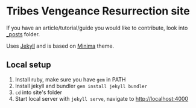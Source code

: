 Tribes Vengeance Resurrection site
==================================

If you have an article/tutorial/guide you would like to contribute, look into [_posts](_posts) folder.

Uses [Jekyll](https://jekyllrb.com/) and is based on [Minima](https://github.com/jekyll/minima) theme.

Local setup
-----------
1. Install ruby, make sure you have `gem` in PATH
2. Install jekyll and bundler `gem install jekyll bundler`
3. `cd` into site's folder
4. Start local server with `jekyll serve`, navigate to [http://localhost:4000](http://localhost:4000)
